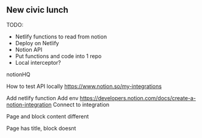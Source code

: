 ## New civic lunch

TODO:
- Netlify functions to read from notion
- Deploy on Netlify
- Notion API
- Put functions and code into 1 repo
- Local interceptor?


notionHQ

How to test API locally
https://www.notion.so/my-integrations

Add netlify function
Add env
https://developers.notion.com/docs/create-a-notion-integration
Connect to integration

Page and block content different

Page has title, block doesnt